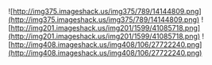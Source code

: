 ![http://img375.imageshack.us/img375/789/14144809.png](http://img375.imageshack.us/img375/789/14144809.png)
![http://img201.imageshack.us/img201/1599/41085718.png](http://img201.imageshack.us/img201/1599/41085718.png)
![http://img408.imageshack.us/img408/106/27722240.png](http://img408.imageshack.us/img408/106/27722240.png)